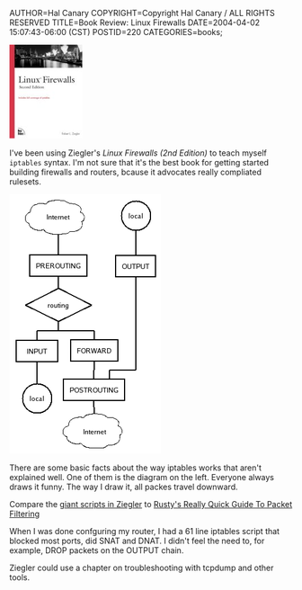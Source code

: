 AUTHOR=Hal Canary
COPYRIGHT=Copyright Hal Canary / ALL RIGHTS RESERVED
TITLE=Book Review: Linux Firewalls
DATE=2004-04-02 15:07:43-06:00 (CST)
POSTID=220
CATEGORIES=books;

[![[book cover]](/images/linux_firewalls.jpg)](/isbn/?0735710996)

I've been using Ziegler's _Linux Firewalls (2nd Edition)_ to teach myself `iptables` syntax. I'm not sure that it's the best book for getting started building firewalls and routers, bcause it advocates really compliated rulesets.

![[]](/images/iptables.png)

There are some basic facts about the way iptables works that aren't explained well. One of them is the diagram on the left. Everyone always draws it funny. The way I draw it, all packes travel downward.

Compare the [giant scripts in Ziegler](http://www.linux-firewall-tools.com/ftp/firewall/optimized.firewall.2) to [Rusty's Really Quick Guide To Packet Filtering](http://www.netfilter.org/documentation/HOWTO//packet-filtering-HOWTO-5.html)

When I was done confguring my router, I had a 61 line iptables script that blocked most ports, did SNAT and DNAT. I didn't feel the need to, for example, DROP packets on the OUTPUT chain.

Ziegler could use a chapter on troubleshooting with tcpdump and other tools.
